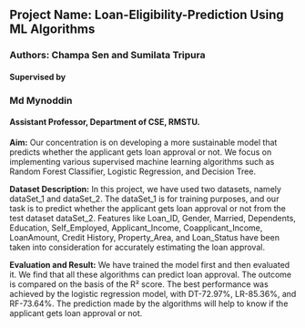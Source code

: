 <p> <b><h2>Project Name: Loan-Eligibility-Prediction Using ML Algorithms</h2></b></p>
<p> <b><h3>Authors: Champa Sen and Sumilata Tripura</h3></p></b>
<p> <b><h4>Supervised by</h4> <h3>Md Mynoddin</h3> <h4>Assistant Professor, Department of CSE, RMSTU.</h4></p></b>

<p><b>Aim:</b> Our concentration is on developing a more sustainable model that predicts whether the applicant gets loan approval or not. We focus on implementing various supervised machine learning algorithms such as Random Forest Classifier, Logistic Regression, and Decision Tree.</p>

<p><b>Dataset Description:</b> In this project, we have used two datasets, namely dataSet_1 and dataSet_2. The dataSet_1 is for training purposes, and our task is to predict whether the applicant gets loan approval or not from the test dataset dataSet_2. Features like Loan_ID, Gender, Married, Dependents, Education, Self_Employed, Applicant_Income, Coapplicant_Income, LoanAmount, Credit History, Property_Area, and Loan_Status have been taken into consideration for accurately estimating the loan approval.<p>

<p><b>Evaluation and Result:</b> We have trained the model first and then evaluated it. We find that all these algorithms can predict loan approval. The outcome is compared on the basis of the R² score. The best performance was achieved by the logistic regression model, with DT-72.97%, LR-85.36%, and RF-73.64%. The prediction made by the algorithms will help to know if the applicant gets loan approval or not.</p>
